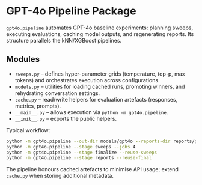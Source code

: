 # GPT-4o Pipeline Package

`gpt4o.pipeline` automates GPT-4o baseline experiments: planning sweeps,
executing evaluations, caching model outputs, and regenerating reports. Its
structure parallels the kNN/XGBoost pipelines.

## Modules

- `sweeps.py` – defines hyper-parameter grids (temperature, top-p, max tokens)
  and orchestrates execution across configurations.
- `models.py` – utilities for loading cached runs, promoting winners, and
  rehydrating conversation settings.
- `cache.py` – read/write helpers for evaluation artefacts (responses,
  metrics, prompts).
- `__main__.py` – allows execution via `python -m gpt4o.pipeline`.
- `__init__.py` – exports the public helpers.

Typical workflow:

```bash
python -m gpt4o.pipeline --out-dir models/gpt4o --reports-dir reports/gpt4o --stage plan
python -m gpt4o.pipeline --stage sweeps --jobs 4
python -m gpt4o.pipeline --stage finalize --reuse-sweeps
python -m gpt4o.pipeline --stage reports --reuse-final
```

The pipeline honours cached artefacts to minimise API usage; extend `cache.py`
when storing additional metadata.
